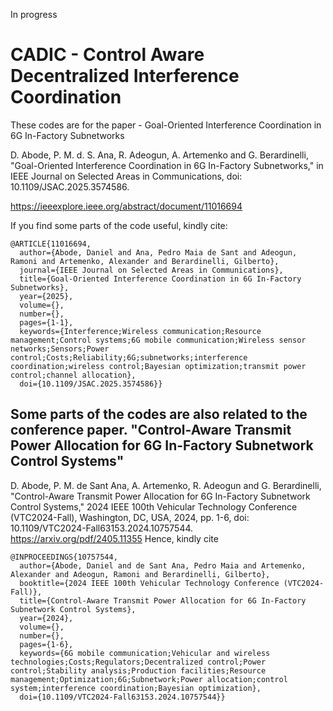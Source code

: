In progress
# CADIC - Control Aware Decentralized Interference Coordination
These codes are for the paper - Goal-Oriented Interference Coordination in 6G In-Factory Subnetworks

D. Abode, P. M. d. S. Ana, R. Adeogun, A. Artemenko and G. Berardinelli, "Goal-Oriented Interference Coordination in 6G In-Factory Subnetworks," in IEEE Journal on Selected Areas in Communications, doi: 10.1109/JSAC.2025.3574586. 

https://ieeexplore.ieee.org/abstract/document/11016694

If you find some parts of the code useful, kindly cite:
```
@ARTICLE{11016694,
  author={Abode, Daniel and Ana, Pedro Maia de Sant and Adeogun, Ramoni and Artemenko, Alexander and Berardinelli, Gilberto},
  journal={IEEE Journal on Selected Areas in Communications}, 
  title={Goal-Oriented Interference Coordination in 6G In-Factory Subnetworks}, 
  year={2025},
  volume={},
  number={},
  pages={1-1},
  keywords={Interference;Wireless communication;Resource management;Control systems;6G mobile communication;Wireless sensor networks;Sensors;Power control;Costs;Reliability;6G;subnetworks;interference coordination;wireless control;Bayesian optimization;transmit power control;channel allocation},
  doi={10.1109/JSAC.2025.3574586}}
```

## Some parts of the codes are also related to the conference paper. "Control-Aware Transmit Power Allocation for 6G In-Factory Subnetwork Control Systems" 
D. Abode, P. M. de Sant Ana, A. Artemenko, R. Adeogun and G. Berardinelli, "Control-Aware Transmit Power Allocation for 6G In-Factory Subnetwork Control Systems," 2024 IEEE 100th Vehicular Technology Conference (VTC2024-Fall), Washington, DC, USA, 2024, pp. 1-6, doi: 10.1109/VTC2024-Fall63153.2024.10757544.
https://arxiv.org/pdf/2405.11355
Hence, kindly cite
```
@INPROCEEDINGS{10757544,
  author={Abode, Daniel and de Sant Ana, Pedro Maia and Artemenko, Alexander and Adeogun, Ramoni and Berardinelli, Gilberto},
  booktitle={2024 IEEE 100th Vehicular Technology Conference (VTC2024-Fall)}, 
  title={Control-Aware Transmit Power Allocation for 6G In-Factory Subnetwork Control Systems}, 
  year={2024},
  volume={},
  number={},
  pages={1-6},
  keywords={6G mobile communication;Vehicular and wireless technologies;Costs;Regulators;Decentralized control;Power control;Stability analysis;Production facilities;Resource management;Optimization;6G;Subnetwork;Power allocation;control system;interference coordination;Bayesian optimization},
  doi={10.1109/VTC2024-Fall63153.2024.10757544}}
```
